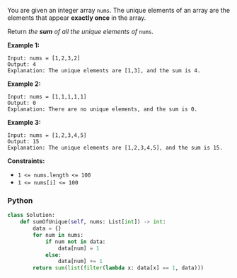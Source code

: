 You are given an integer array  `nums`. The unique elements of an array are the elements that appear  **exactly once**  in the array.

Return  _the  **sum**  of all the unique elements of_ `nums`.

**Example 1:**
```
Input: nums = [1,2,3,2]
Output: 4
Explanation: The unique elements are [1,3], and the sum is 4.
```

**Example 2:**
```
Input: nums = [1,1,1,1,1]
Output: 0
Explanation: There are no unique elements, and the sum is 0.
```

**Example 3:**
```
Input: nums = [1,2,3,4,5]
Output: 15
Explanation: The unique elements are [1,2,3,4,5], and the sum is 15.
```

**Constraints:**

-   `1 <= nums.length <= 100`
-   `1 <= nums[i] <= 100`


### Python
```python
class Solution:
    def sumOfUnique(self, nums: List[int]) -> int:
        data = {}
        for num in nums:
            if num not in data:
                data[num] = 1
            else:
                data[num] += 1
        return sum(list(filter(lambda x: data[x] == 1, data)))
```